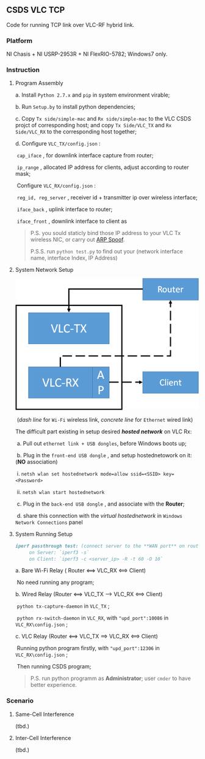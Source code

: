 ## CSDS VLC TCP

Code for running TCP link over VLC-RF hybrid link.

### Platform

NI Chasis + NI USRP-2953R + NI FlexRIO-5782; Windows7 only.

### Instruction

1. Program Assembly

   a. Install `Python 2.7.x` and `pip` in system environment virable;

   b. Run `Setup.by` to install python dependencies;

   c.  Copy `Tx side/simple-mac` and `Rx side/simple-mac` to the VLC CSDS projct of corresponding host; and copy `Tx Side/VLC_TX` and `Rx Side/VLC_RX` to the corresponding host together;

   d. Configure `VLC_TX/config.json` : 

   ​	`cap_iface` , for downlink interface capture from router;

   ​	`ip_range` , allocated IP address for clients, adjust according to router mask;

   ​     Configure `VLC_RX/config.json` : 

   ​	`reg_id, reg_server` , receiver id + transmitter ip over wireless interface;

   ​	`iface_back` , uplink interface to router;

   ​	`iface_front` , downlink interface to client as  

   > P.S. you sould staticly bind those IP address to your VLC Tx wireless NIC, or carry out [ARP Spoof](http://www.secdev.org/projects/scapy/demo.html).
   >
   > P.S.S. run `python test.py` to find out your (network interface name, interface Index, IP Address)

2. System Network Setup

   ![Arch](./pictures/arch.png)

   ​				(*dash line* for `Wi-Fi` wireless link, *concrete line* for `Ethernet` wired link)

   The difficult part existing in setup desired ***hosted network*** on VLC Rx:

   ​	a. Pull out `ethernet link + USB dongles`, before Windows boots up;

   ​	b. Plug in the `front-end USB dongle` , and setup hostednetowork on it: (**NO** association)

   ​		i. `netsh wlan set hostednetwork mode=allow ssid=<SSID> key=<Password>`

   ​		ii. `netsh wlan start hostednetwork`

   ​	c. Plug in the `back-end USB dongle` , and associate with the **Router**;

   ​	d. share this connection with the *virtual hostednetwork* in `Windows Network Connections` panel

3. System Running Setup

   ```markdown
   iperf passthrough test: (connect server to the **WAN port** on router)
   		on Server: `iperf3 -s`
   		on Client: `iperf3 -c <server_ip> -R -t 60 -O 10`
   ```

   a. Bare Wi-Fi Relay ( Router <\=\=> VLC_RX <\=\=> Client)

   ​	No need running any program;

   b. Wired Relay (Router <\=\=> VLC_TX \-\-> VLC_RX <\=\=> Client)

   ​	`python tx-capture-daemon` in `VLC_TX` ;

   ​	`python rx-switch-daemon` in `VLC_RX`, with `"upd_port":10086` in `VLC_RX\config.json` ;

   c. VLC Relay (Router <\=\=> VLC_TX \=\=> VLC_RX <\=\=> Client)

   ​	Running python program firstly, with `"upd_port":12306` in `VLC_RX\config.json` ;

   ​	Then running CSDS program;

   > P.S. run python programm as **Administrator**; user `cmder` to have better experience.

### Scenario

1. Same-Cell Interference

   (tbd.)

2. Inter-Cell Interference

   (tbd.)